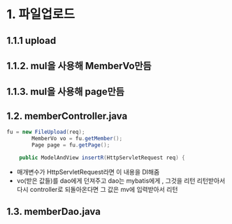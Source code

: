 # 1. 파일업로드

## 1.1.1 upload
## 1.1.2. mul을 사용해 MemberVo만듬
## 1.1.3. mul을 사용해 page만듬

## 1.2. memberController.java
```java
fu = new FileUpload(req);
		MemberVo vo = fu.getMember();
		Page page = fu.getPage();
```

```java
	public ModelAndView insertR(HttpServletRequest req) {

```
- 매개변수가 HttpServletRequest라면 이 내용을 DI해줌
- vo(받은 값들)를 dao에게 던져주고 dao는 mybatis에게 , 그것을 리턴 리턴받아서 다시 controller로 되돌아온다면 그 값은 mv에 입력받아서 리턴

## 1.3. memberDao.java